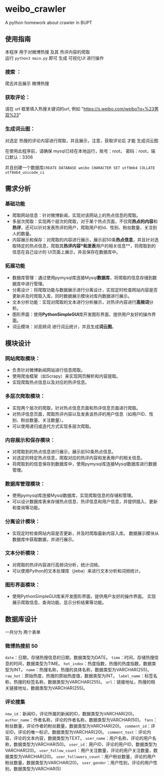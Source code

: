 # weibo_crawler
A python homework about crawler in BUPT

## 使用指南 
本程序 用于对微博热搜 及其 热评内容的爬取  
运行 `python3 main.py` 即可 生成 可视化UI 进行操作
### 搜索 ：
爬去并且展示 微博热搜 
### 获取评论：
请在 url 框里填入热搜关键词的url, 例如 "https://s.weibo.com/weibo?q=%23男双%23" 
### 生成词云图：
对选定 热搜的评论内容进行爬取，并且展示，注意，获取评论后 才能 生成词云图  

在使用此程序前，请确保 mysql已经在本地运行，账号：root， 密码：root，端口默认：3306

并且创建一个数据库`CREATE DATABASE weibo CHARACTER SET utf8mb4 COLLATE utf8mb4_unicode_ci` 


## 需求分析

### 基础功能

- 爬取网站信息：针对微博新闻，实现对该网站上的热点信息的爬取。 
- 多层次爬取：实现两个层次的爬取，对于某个热点页面，不仅爬**热点的内容**和**热评**，还可以针对发表热评的用户，爬取用户的id、性别、粉丝数量、关注别人的数量。 
- 内容展示和保存：对爬取的内容进行展示，展示前50条**热点信息**，并且针对选取特定的热点信息，爬取其**热评内容*和发表**用户的相关信息**，将爬取到的信息在自己设计的 UI页面上展示，并且保存在数据库中。

### 拓展功能

- 数据库管理：通过使用pymysql库连接Mysql**数据库**，将爬取的信息存储到数据库中进行管理。
- 分离设计：将爬取功能与数据展示进行分离设计，实现定时检查网站内容是否更新并及时爬取入库，同时数据展示模块对库内数据进行展示。
- 文本分析功能：实现对爬取的文本进行分析展示，对热评内容进行**高频词**分析。
- 图形界面：使用**PythonSimpleGUI**库开发图形界面，提供用户友好的操作界面。
- 词云模块：对高频词 进行词云统计，并且生成**词云图**。

## 模块设计

### 网站爬取模块：  

- 负责针对微博新闻网站进行信息爬取。 
- 使用爬虫框架（如Scrapy）来实现网页解析和内容提取。 
- 实现爬取热点信息以及对应的热评信息。 

### 多层次爬取模块：  

- 实现两个层次的爬取，针对热点信息页面和热评信息页面进行爬取。 
- 对热评信息页面，爬取热评内容以及发表该热评的用户信息（如用户ID、性别、粉丝数量、关注数量）。 
- 可以使用递归或迭代方式实现多层次爬取。 

### 内容展示和保存模块：  

- 对爬取到的热点信息进行展示，展示前50条热点信息。 
- 对选定的特定热点信息，爬取对应的热评内容和发表用户的相关信息。
-  将爬取到的信息保存到数据库中，使用pymysql库连接Mysql数据库进行数据管理。 

### 数据库管理模块： 

- 使用pymysql库连接Mysql数据库，实现爬取信息的存储和管理。
-  可以设计数据库表来存储热点信息、热评信息和用户信息，并提供插入、更新和查询等功能。 

### 分离设计模块：  

- 实现定时检查网站内容是否更新，并及时爬取最新内容入库。 数据展示模块从数据库中获取数据，并进行展示。

### 文本分析模块：  

- 对爬取的热评内容进行高频词分析，统计词频。 
- 可以使用Python的文本处理库（jieba）来进行文本分析和词频统计。

### 图形界面模块： 

- 使用PythonSimpleGUI库来开发图形界面，提供用户友好的操作界面。 实现展示爬取信息、查询功能、显示分析结果等功能。 

## 数据库设计

一共分为 两个表单

### 微博热搜前 50

`date`：日期，存储热搜信息的日期，数据类型为DATE。 
`time`：时间，存储热搜信息的时间，数据类型为TIME。 
`hot_index`：热度指数，热搜的热度指数，数据类型为INT。 
`name`：热搜名称，热搜的具体名称，数据类型为VARCHAR(255)。 
`raw_hot`：原始热度，热搜的原始热度值，数据类型为INT。 
`label_name`：标签名称，热搜的标签名称，数据类型为VARCHAR(255)。 
`url`：链接地址，热搜的相关链接地址，数据类型为VARCHAR(255)。

### 评论搜集

`new_id`：新闻ID，评论所属的新闻的ID，数据类型为VARCHAR(20)。 `author_name`：作者名称，评论的作者名称，数据类型为VARCHAR(50)。
`fans`：粉丝数量，评论作者的粉丝数量，数据类型为VARCHAR(20)。 
`comment_id`：评论ID，评论的唯一标识，数据类型为VARCHAR(20)。 `comment_text`：评论内容，评论的文本内容，数据类型为TEXT。 
`user_name`：用户名称，评论的用户名称，数据类型为VARCHAR(50)。
`user_id`：用户ID，评论的用户ID，数据类型为VARCHAR(20)。 `user_follow_count`：用户关注数量，评论的用户关注数量，数据类型为VARCHAR(20)。
`user_followers_count`：用户粉丝数量，评论的用户粉丝数量，数据类型为VARCHAR(20)。 
`user_gender`：用户性别，评论的用户性别，数据类型为VARCHAR(5)

